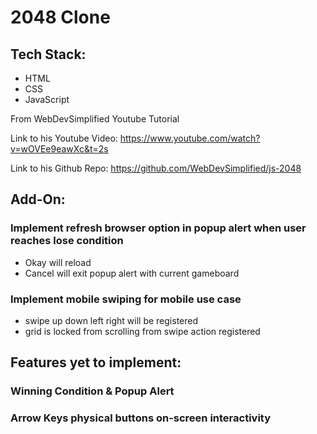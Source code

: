 # 2048 Clone

## Tech Stack:

- HTML
- CSS
- JavaScript

From WebDevSimplified Youtube Tutorial

Link to his Youtube Video: https://www.youtube.com/watch?v=wOVEe9eawXc&t=2s

Link to his Github Repo: https://github.com/WebDevSimplified/js-2048

## Add-On:

### Implement refresh browser option in popup alert when user reaches lose condition

- Okay will reload
- Cancel will exit popup alert with current gameboard

### Implement mobile swiping for mobile use case

- swipe up down left right will be registered
- grid is locked from scrolling from swipe action registered

## Features yet to implement:

### Winning Condition & Popup Alert

### Arrow Keys physical buttons on-screen interactivity
